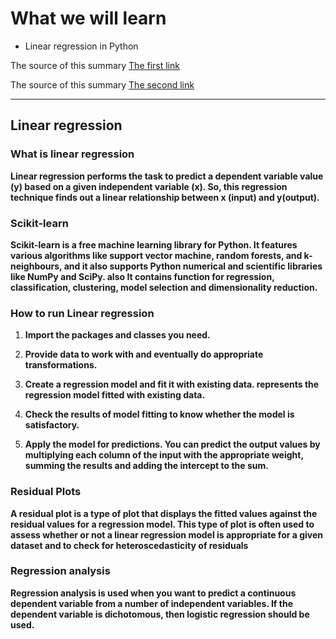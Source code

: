 # What we will learn

- Linear regression in Python 

The source of this summary [The first link](https://bigdata-madesimple.com/how-to-run-linear-regression-in-python-scikit-learn/)

The source of this summary [The second link](https://realpython.com/linear-regression-in-python/)
______________________________________

## Linear regression

### What is linear regression

**Linear regression performs the task to predict a dependent variable value (y) based on a given independent variable (x). So, this regression technique finds out a linear relationship between x (input) and y(output).**

### Scikit-learn

**Scikit-learn is a free machine learning library for Python. It features various algorithms like support vector machine, random forests, and k-neighbours, and it also supports Python numerical and scientific libraries like NumPy and SciPy. also  It contains function for regression, classification, clustering, model selection and dimensionality reduction.**


### How to run Linear regression

1. **Import the packages and classes you need.**

2. **Provide data to work with and eventually do appropriate transformations.**

3. **Create a regression model and fit it with existing data. represents the regression model fitted with existing data.**

4. **Check the results of model fitting to know whether the model is satisfactory.**

5. **Apply the model for predictions. You can predict the output values by multiplying each column of the input with the appropriate weight, summing the results and adding the intercept to the sum.**


### Residual Plots

**A residual plot is a type of plot that displays the fitted values against the residual values for a regression model. This type of plot is often used to assess whether or not a linear regression model is appropriate for a given dataset and to check for heteroscedasticity of residuals**

### Regression analysis

**Regression analysis is used when you want to predict a continuous dependent variable from a number of independent variables. If the dependent variable is dichotomous, then logistic regression should be used.**

